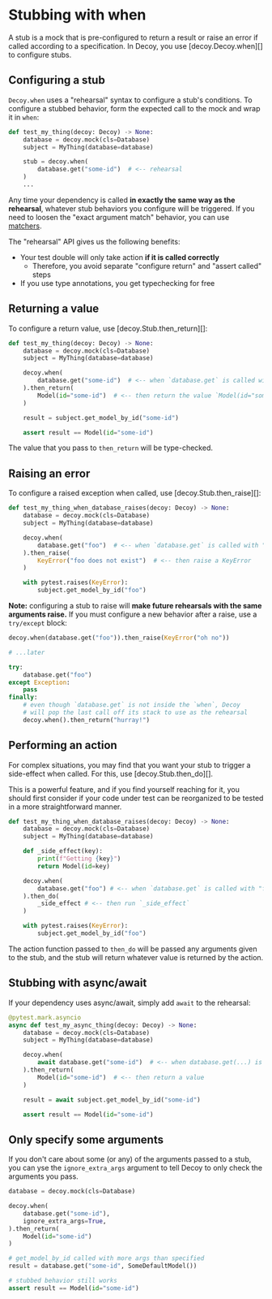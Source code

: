 # Stubbing with when

A stub is a mock that is pre-configured to return a result or raise an error if called according to a specification. In Decoy, you use [decoy.Decoy.when][] to configure stubs.

## Configuring a stub

`Decoy.when` uses a "rehearsal" syntax to configure a stub's conditions. To configure a stubbed behavior, form the expected call to the mock and wrap it in `when`:

```python
def test_my_thing(decoy: Decoy) -> None:
    database = decoy.mock(cls=Database)
    subject = MyThing(database=database)

    stub = decoy.when(
        database.get("some-id")  # <-- rehearsal
    )
    ...
```

Any time your dependency is called **in exactly the same way as the rehearsal**, whatever stub behaviors you configure will be triggered. If you need to loosen the "exact argument match" behavior, you can use [matchers](./matchers.md).

The "rehearsal" API gives us the following benefits:

-   Your test double will only take action **if it is called correctly**
    -   Therefore, you avoid separate "configure return" and "assert called" steps
-   If you use type annotations, you get typechecking for free

## Returning a value

To configure a return value, use [decoy.Stub.then_return][]:

```python
def test_my_thing(decoy: Decoy) -> None:
    database = decoy.mock(cls=Database)
    subject = MyThing(database=database)

    decoy.when(
        database.get("some-id")  # <-- when `database.get` is called with "some-id"
    ).then_return(
        Model(id="some-id")  # <-- then return the value `Model(id="some-id")`
    )

    result = subject.get_model_by_id("some-id")

    assert result == Model(id="some-id")
```

The value that you pass to `then_return` will be type-checked.

## Raising an error

To configure a raised exception when called, use [decoy.Stub.then_raise][]:

```python
def test_my_thing_when_database_raises(decoy: Decoy) -> None:
    database = decoy.mock(cls=Database)
    subject = MyThing(database=database)

    decoy.when(
        database.get("foo")  # <-- when `database.get` is called with "foo"
    ).then_raise(
        KeyError("foo does not exist")  # <-- then raise a KeyError
    )

    with pytest.raises(KeyError):
        subject.get_model_by_id("foo")
```

**Note:** configuring a stub to raise will **make future rehearsals with the same arguments raise.** If you must configure a new behavior after a raise, use a `try/except` block:

```python
decoy.when(database.get("foo")).then_raise(KeyError("oh no"))

# ...later

try:
    database.get("foo")
except Exception:
    pass
finally:
    # even though `database.get` is not inside the `when`, Decoy
    # will pop the last call off its stack to use as the rehearsal
    decoy.when().then_return("hurray!")
```

## Performing an action

For complex situations, you may find that you want your stub to trigger a side-effect when called. For this, use [decoy.Stub.then_do][].

This is a powerful feature, and if you find yourself reaching for it, you should first consider if your code under test can be reorganized to be tested in a more straightforward manner.

```python
def test_my_thing_when_database_raises(decoy: Decoy) -> None:
    database = decoy.mock(cls=Database)
    subject = MyThing(database=database)

    def _side_effect(key):
        print(f"Getting {key}")
        return Model(id=key)

    decoy.when(
        database.get("foo") # <-- when `database.get` is called with "foo"
    ).then_do(
        _side_effect # <-- then run `_side_effect`
    )

    with pytest.raises(KeyError):
        subject.get_model_by_id("foo")
```

The action function passed to `then_do` will be passed any arguments given to the stub, and the stub will return whatever value is returned by the action.

## Stubbing with async/await

If your dependency uses async/await, simply add `await` to the rehearsal:

```python
@pytest.mark.asyncio
async def test_my_async_thing(decoy: Decoy) -> None:
    database = decoy.mock(cls=Database)
    subject = MyThing(database=database)

    decoy.when(
        await database.get("some-id")  # <-- when database.get(...) is awaited
    ).then_return(
        Model(id="some-id")  # <-- then return a value
    )

    result = await subject.get_model_by_id("some-id")

    assert result == Model(id="some-id")
```

## Only specify some arguments

If you don't care about some (or any) of the arguments passed to a stub, you can yse the `ignore_extra_args` argument to tell Decoy to only check the arguments you pass.

```python
database = decoy.mock(cls=Database)

decoy.when(
    database.get("some-id"),
    ignore_extra_args=True,
).then_return(
    Model(id="some-id")
)

# get_model_by_id called with more args than specified
result = database.get("some-id", SomeDefaultModel())

# stubbed behavior still works
assert result == Model(id="some-id")
```

